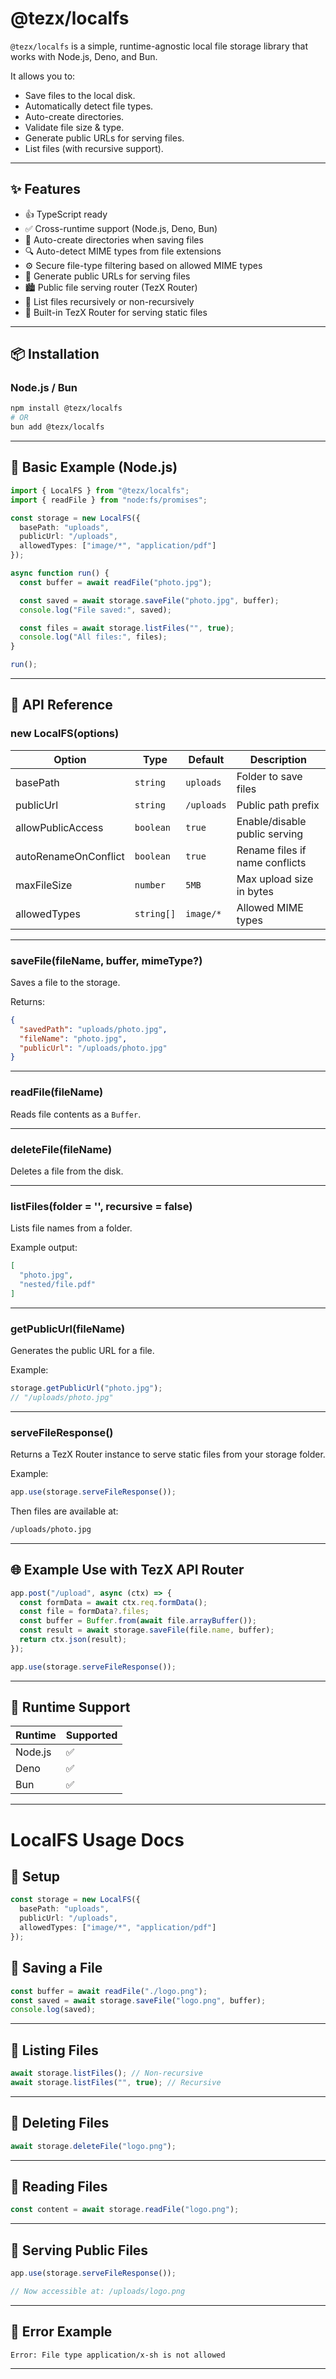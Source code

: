 # @tezx/localfs

`@tezx/localfs` is a simple, runtime-agnostic local file storage library that works with Node.js, Deno, and Bun.

It allows you to:

* Save files to the local disk.
* Automatically detect file types.
* Auto-create directories.
* Validate file size & type.
* Generate public URLs for serving files.
* List files (with recursive support).

---

## ✨ Features

* 👍 TypeScript ready
* ✅ Cross-runtime support (Node.js, Deno, Bun)
* 📁 Auto-create directories when saving files
* 🔍 Auto-detect MIME types from file extensions
* ⚙️ Secure file-type filtering based on allowed MIME types
* 🔗 Generate public URLs for serving files
* 🏙️ Public file serving router (TezX Router)
* 📂 List files recursively or non-recursively
* 🧩 Built-in TezX Router for serving static files

---

## 📦 Installation

### Node.js / Bun

```bash
npm install @tezx/localfs
# OR
bun add @tezx/localfs
```

---

## 🔧 Basic Example (Node.js)

```ts
import { LocalFS } from "@tezx/localfs";
import { readFile } from "node:fs/promises";

const storage = new LocalFS({
  basePath: "uploads",
  publicUrl: "/uploads",
  allowedTypes: ["image/*", "application/pdf"]
});

async function run() {
  const buffer = await readFile("photo.jpg");

  const saved = await storage.saveFile("photo.jpg", buffer);
  console.log("File saved:", saved);

  const files = await storage.listFiles("", true);
  console.log("All files:", files);
}

run();
```

---

## 🔹 API Reference

### new LocalFS(options)

| Option               | Type       | Default    | Description                    |
| -------------------- | ---------- | ---------- | ------------------------------ |
| basePath             | `string`   | `uploads`  | Folder to save files           |
| publicUrl            | `string`   | `/uploads` | Public path prefix             |
| allowPublicAccess    | `boolean`  | `true`     | Enable/disable public serving  |
| autoRenameOnConflict | `boolean`  | `true`     | Rename files if name conflicts |
| maxFileSize          | `number`   | `5MB`      | Max upload size in bytes       |
| allowedTypes         | `string[]` | `image/*`  | Allowed MIME types             |

---

### saveFile(fileName, buffer, mimeType?)

Saves a file to the storage.

Returns:

```json
{
  "savedPath": "uploads/photo.jpg",
  "fileName": "photo.jpg",
  "publicUrl": "/uploads/photo.jpg"
}
```

---

### readFile(fileName)

Reads file contents as a `Buffer`.

---

### deleteFile(fileName)

Deletes a file from the disk.

---

### listFiles(folder = '', recursive = false)

Lists file names from a folder.

Example output:

```json
[
  "photo.jpg",
  "nested/file.pdf"
]
```

---

### getPublicUrl(fileName)

Generates the public URL for a file.

Example:

```ts
storage.getPublicUrl("photo.jpg");
// "/uploads/photo.jpg"
```

---

### serveFileResponse()

Returns a TezX Router instance to serve static files from your storage folder.

Example:

```ts
app.use(storage.serveFileResponse());
```

Then files are available at:

```bash
/uploads/photo.jpg
```

---

## 🌐 Example Use with TezX API Router

```ts
app.post("/upload", async (ctx) => {
  const formData = await ctx.req.formData();
  const file = formData?.files;
  const buffer = Buffer.from(await file.arrayBuffer());
  const result = await storage.saveFile(file.name, buffer);
  return ctx.json(result);
});

app.use(storage.serveFileResponse());
```

---

## 🔹 Runtime Support

| Runtime | Supported |
| ------- | --------- |
| Node.js | ✅         |
| Deno    | ✅         |
| Bun     | ✅         |

---

# LocalFS Usage Docs

## 🔹 Setup

```ts
const storage = new LocalFS({
  basePath: "uploads",
  publicUrl: "/uploads",
  allowedTypes: ["image/*", "application/pdf"]
});
```

## 📂 Saving a File

```ts
const buffer = await readFile("./logo.png");
const saved = await storage.saveFile("logo.png", buffer);
console.log(saved);
```

---

## 🔹 Listing Files

```ts
await storage.listFiles(); // Non-recursive
await storage.listFiles("", true); // Recursive
```

---

## 🔹 Deleting Files

```ts
await storage.deleteFile("logo.png");
```

---

## 🔹 Reading Files

```ts
const content = await storage.readFile("logo.png");
```

---

## 🔹 Serving Public Files

```ts
app.use(storage.serveFileResponse());

// Now accessible at: /uploads/logo.png
```

---

## 🔹 Error Example

```bash
Error: File type application/x-sh is not allowed
```

---
